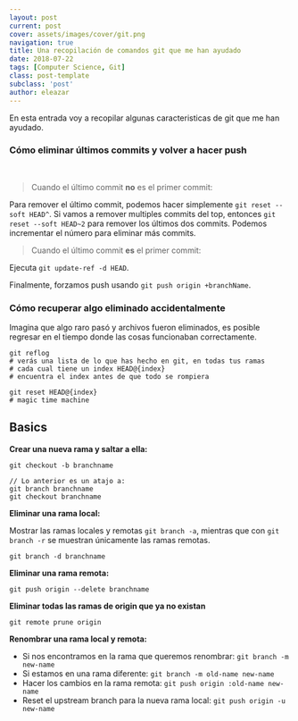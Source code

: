 ```yaml
---
layout: post
current: post
cover: assets/images/cover/git.png
navigation: true
title: Una recopilación de comandos git que me han ayudado
date: 2018-07-22
tags: [Computer Science, Git]
class: post-template
subclass: 'post'
author: eleazar
---
```


En esta entrada voy a recopilar algunas caracteristicas de git que me han ayudado.

### Cómo eliminar últimos commits y volver a hacer push

<br>

> Cuando el último commit **no** es el primer commit:

Para remover el último commit, podemos hacer simplemente `git reset --soft HEAD^`. Si vamos a remover multiples commits del top, entonces `git reset --soft HEAD~2` para remover los últimos dos commits. Podemos incrementar el número para eliminar más commits.

> Cuando el último commit **es** el primer commit:

Ejecuta `git update-ref -d HEAD`.

Finalmente, forzamos push usando `git push origin +branchName`.

### Cómo recuperar algo eliminado accidentalmente

Imagina que algo raro pasó y archivos fueron eliminados, es posible regresar en el tiempo donde las cosas funcionaban correctamente.

```
git reflog
# verás una lista de lo que has hecho en git, en todas tus ramas
# cada cual tiene un index HEAD@{index}
# encuentra el index antes de que todo se rompiera

git reset HEAD@{index}
# magic time machine
```

## Basics

**Crear una nueva rama y saltar a ella:**

```
git checkout -b branchname

// Lo anterior es un atajo a:
git branch branchname
git checkout branchname
```

**Eliminar una rama local:**

Mostrar las ramas locales y remotas `git branch -a`, mientras que con `git branch -r` se muestran únicamente las ramas remotas.

```
git branch -d branchname
```

**Eliminar una rama remota:**

```
git push origin --delete branchname
```

**Eliminar todas las ramas de origin que ya no existan**
```
git remote prune origin
```

**Renombrar una rama local y remota:**

- Si nos encontramos en la rama que queremos renombrar: `git branch -m new-name`
- Si estamos en una rama diferente: `git branch -m old-name new-name`
- Hacer los cambios en la rama remota: `git push origin :old-name new-name`
- Reset el upstream branch para la nueva rama local: `git push origin -u new-name`

